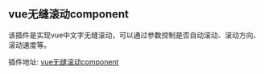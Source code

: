 ## vue无缝滚动component
该插件是实现vue中文字无缝滚动，可以通过参数控制是否自动滚动、滚动方向、滚动速度等。

插件地址:
[vue无缝滚动component](https://github.com/chenxuan0000/vue-seamless-scroll)
